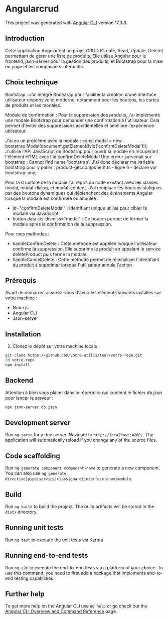 # Angularcrud

This project was generated with [Angular CLI](https://github.com/angular/angular-cli) version 17.3.8.

## Introduction

Cette application Angular est un projet CRUD (Create, Read, Update, Delete) permettant de gérer une liste de produits. Elle utilise Angular pour le frontend, json-server pour la gestion des produits, et Bootstrap pour la mise en page et les composants interactifs.

## Choix technique

Bootstrap : J'ai intégré Bootstrap pour faciliter la création d'une interface utilisateur responsive et moderne, notamment pour les boutons, les cartes de produits et les modales.

Modale de confirmation : Pour la suppression des produits, j'ai implémenté une modale Bootstrap pour demander une confirmation à l'utilisateur. Cela permet d'éviter des suppressions accidentelles et améliore l'expérience utilisateur.

J'ai eu un problème avec la modale :
const modal = new bootstrap.Modal(document.getElementById('confirmDeleteModal')!); 
J'utilise l'API JavaScript de Bootstrap pour ouvrir la modale en récupérant l'élément HTML avec l'id confirmDeleteModal
Une erreur survenait sur bootstrap : Cannot find name 'bootstrap'.
J'ai donc déclarer ma variable bootstrap pour y palier : product-get.component.ts - ligne 6 - declare var bootstrap: any;

Pour la structure de la modale j'ai repris du code existant avec les classes modal, modal-dialog, et modal-content. 
J'ai remplacé les boutons statiques par des boutons dynamiques qui déclenchent des événements Angular lorsque la modale est confirmée ou annulée :
- id="confirmDeleteModal" : Identifiant unique utilisé pour cibler la modale via JavaScript.
- button data-bs-dismiss="modal" : Ce bouton permet de fermer la modale après la confirmation de la suppression.

Pour mes methodes : 
- handleConfirmDelete : Cette méthode est appelée lorsque l'utilisateur confirme la suppression. Elle supprime le produit en appelant le service deleteProduct puis ferme la modale.
- handleCancelDelete : Cette méthode permet de réinitialiser l'identifiant du produit à supprimer lorsque l'utilisateur annule l'action.

## Prérequis

Avant de démarrer, assurez-vous d'avoir les éléments suivants installés sur votre machine :

- Node.js
- Angular CLI 
- Json-server

## Installation

1. Clonez le dépôt sur votre machine locale :

```bash
git clone https://github.com/votre-utilisateur/votre-repo.git
cd votre-repo
npm install
```

## Backend 

Attention à bien vous placer dans le répertoire qui contient le fichier db.json pour lancer le serveur :

```bash
npx json-server db.json
```

## Development server

Run `ng serve` for a dev server. Navigate to `http://localhost:4200/`. The application will automatically reload if you change any of the source files.

## Code scaffolding

Run `ng generate component component-name` to generate a new component. You can also use `ng generate directive|pipe|service|class|guard|interface|enum|module`.

## Build

Run `ng build` to build the project. The build artifacts will be stored in the `dist/` directory.

## Running unit tests

Run `ng test` to execute the unit tests via [Karma](https://karma-runner.github.io).

## Running end-to-end tests

Run `ng e2e` to execute the end-to-end tests via a platform of your choice. To use this command, you need to first add a package that implements end-to-end testing capabilities.

## Further help

To get more help on the Angular CLI use `ng help` or go check out the [Angular CLI Overview and Command Reference](https://angular.io/cli) page.
